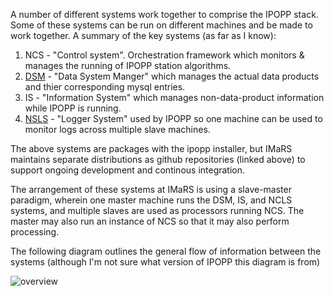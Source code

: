 A number of different systems work together to comprise the IPOPP stack. Some of these systems can be run on different machines and be made to work together. A summary of the key systems (as far as I know):

1. NCS - "Control system". Orchestration framework which monitors & manages the running of IPOPP station algorithms.
2. [DSM](https://github.com/USF-IMARS/dsm) - "Data System Manger" which manages the actual data products and thier corresponding mysql entries. 
3. IS - "Information System" which manages non-data-product information while IPOPP is running. 
4. [NSLS](https://github.com/USF-IMARS/nsls) - "Logger System" used by IPOPP so one machine can be used to monitor logs across multiple slave machines.

The above systems are packages with the ipopp installer, but IMaRS maintains separate distributions as github repositories (linked above) to support ongoing development and continous integration.

The arrangement of these systems at IMaRS is using a slave-master paradigm, wherein one master machine runs the DSM, IS, and NCLS systems, and multiple slaves are used as processors running NCS. The master may also run an instance of NCS so that it may also perform processing. 

The following diagram outlines the general flow of information between the systems (although I'm not sure what version of IPOPP this diagram is from)

![overview](https://github.com/USF-IMARS/IPOPP-docs/blob/master/docs/figures/systems-overview.png?raw=true)

